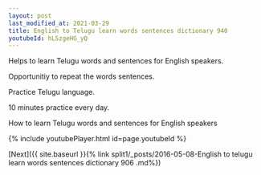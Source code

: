 ```yaml
---
layout: post
last_modified_at: 2021-03-29
title: English to Telugu learn words sentences dictionary 940 
youtubeId: hLSzgeHG_yQ
---
```

 
 
Helps to learn Telugu words and sentences for English speakers.

Opportunitiy to repeat the words sentences. 

Practice Telugu language. 
 
10 minutes practice every day. 
 
How to learn Telugu words and sentences for English speakers 
 
{% include youtubePlayer.html id=page.youtubeId %}
 
 
[Next]({{ site.baseurl }}{% link  split1/_posts/2016-05-08-English to telugu learn words sentences dictionary 906 .md%})
 
